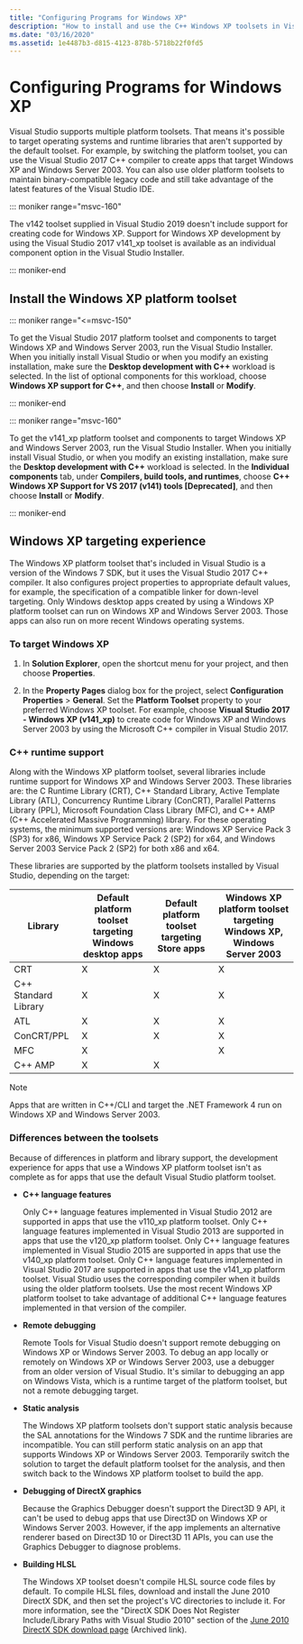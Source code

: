 ```yaml
---
title: "Configuring Programs for Windows XP"
description: "How to install and use the C++ Windows XP toolsets in Visual Studio."
ms.date: "03/16/2020"
ms.assetid: 1e4487b3-d815-4123-878b-5718b22f0fd5
---
```

# Configuring Programs for Windows XP

Visual Studio supports multiple platform toolsets. That means it's possible to target operating systems and runtime libraries that aren't supported by the default toolset. For example, by switching the platform toolset, you can use the Visual Studio 2017 C++ compiler to create apps that target Windows XP and Windows Server 2003. You can also use older platform toolsets to maintain binary-compatible legacy code and still take advantage of the latest features of the Visual Studio IDE.

::: moniker range="msvc-160"

The v142 toolset supplied in Visual Studio 2019 doesn't include support for creating code for Windows XP. Support for Windows XP development by using the Visual Studio 2017 v141_xp toolset is available as an individual component option in the Visual Studio Installer.

::: moniker-end

## Install the Windows XP platform toolset

::: moniker range="<=msvc-150"

To get the Visual Studio 2017 platform toolset and components to target Windows XP and Windows Server 2003, run the Visual Studio Installer. When you initially install Visual Studio or when you modify an existing installation, make sure the **Desktop development with C++** workload is selected. In the list of optional components for this workload, choose **Windows XP support for C++**, and then choose **Install** or **Modify**.

::: moniker-end

::: moniker range="msvc-160"

To get the v141_xp platform toolset and components to target Windows XP and Windows Server 2003, run the Visual Studio Installer. When you initially install Visual Studio, or when you modify an existing installation, make sure the **Desktop development with C++** workload is selected. In the **Individual components** tab, under **Compilers, build tools, and runtimes**, choose **C++ Windows XP Support for VS 2017 (v141) tools \[Deprecated]**, and then choose **Install** or **Modify**.

::: moniker-end

## Windows XP targeting experience

The Windows XP platform toolset that's included in Visual Studio is a version of the Windows 7 SDK, but it uses the Visual Studio 2017 C++ compiler. It also configures project properties to appropriate default values, for example, the specification of a compatible linker for down-level targeting. Only Windows desktop apps created by using a Windows XP platform toolset can run on Windows XP and Windows Server 2003. Those apps can also run on more recent Windows operating systems.

### To target Windows XP

1. In **Solution Explorer**, open the shortcut menu for your project, and then choose **Properties**.

1. In the **Property Pages** dialog box for the project, select **Configuration Properties** > **General**. Set the **Platform Toolset** property to your preferred Windows XP toolset. For example, choose **Visual Studio 2017 - Windows XP (v141_xp)** to create code for Windows XP and Windows Server 2003 by using the Microsoft C++ compiler in Visual Studio 2017.

### C++ runtime support

Along with the Windows XP platform toolset, several libraries include runtime support for Windows XP and Windows Server 2003. These libraries are: the C Runtime Library (CRT), C++ Standard Library, Active Template Library (ATL), Concurrency Runtime Library (ConCRT), Parallel Patterns Library (PPL), Microsoft Foundation Class Library (MFC), and C++ AMP (C++ Accelerated Massive Programming) library. For these operating systems, the minimum supported versions are: Windows XP Service Pack 3 (SP3) for x86, Windows XP Service Pack 2 (SP2) for x64, and Windows Server 2003 Service Pack 2 (SP2) for both x86 and x64.

These libraries are supported by the platform toolsets installed by Visual Studio, depending on the target:

|Library|Default platform toolset targeting Windows desktop apps|Default platform toolset targeting Store apps|Windows XP platform toolset targeting Windows XP, Windows Server 2003|
|---|---|---|---|
|CRT|X|X|X|
|C++ Standard Library|X|X|X|
|ATL|X|X|X|
|ConCRT/PPL|X|X|X|
|MFC|X||X|
|C++ AMP|X|X||

> [!NOTE]
> Apps that are written in C++/CLI and target the .NET Framework 4 run on Windows XP and Windows Server 2003.

### Differences between the toolsets

Because of differences in platform and library support, the development experience for apps that use a Windows XP platform toolset isn't as complete as for apps that use the default Visual Studio platform toolset.

- **C++ language features**

   Only C++ language features implemented in Visual Studio 2012 are supported in apps that use the v110\_xp platform toolset. Only C++ language features implemented in Visual Studio 2013 are supported in apps that use the v120\_xp platform toolset. Only C++ language features implemented in Visual Studio 2015 are supported in apps that use the v140\_xp platform toolset. Only C++ language features implemented in Visual Studio 2017 are supported in apps that use the v141\_xp platform toolset. Visual Studio uses the corresponding compiler when it builds using the older platform toolsets. Use the most recent Windows XP platform toolset to take advantage of additional C++ language features implemented in that version of the compiler.

- **Remote debugging**

   Remote Tools for Visual Studio doesn't support remote debugging on Windows XP or Windows Server 2003. To debug an app locally or remotely on Windows XP or Windows Server 2003, use a debugger from an older version of Visual Studio. It's similar to debugging an app on Windows Vista, which is a runtime target of the platform toolset, but not a remote debugging target.

- **Static analysis**

   The Windows XP platform toolsets don't support static analysis because the SAL annotations for the Windows 7 SDK and the runtime libraries are incompatible. You can still perform static analysis on an app that supports Windows XP or Windows Server 2003. Temporarily switch the solution to target the default platform toolset for the analysis, and then switch back to the Windows XP platform toolset to build the app.

- **Debugging of DirectX graphics**

   Because the Graphics Debugger doesn't support the Direct3D 9 API, it can't be used to debug apps that use Direct3D on Windows XP or Windows Server 2003. However, if the app implements an alternative renderer based on Direct3D 10 or Direct3D 11 APIs, you can use the Graphics Debugger to diagnose problems.

- **Building HLSL**

   The Windows XP toolset doesn't compile HLSL source code files by default. To compile HLSL files, download and install the June 2010 DirectX SDK, and then set the project's VC directories to include it. For more information, see the "DirectX SDK Does Not Register Include/Library Paths with Visual Studio 2010" section of the [June 2010 DirectX SDK download page](https://web.archive.org/web/20161026183606/https://www.microsoft.com/en-us/download/details.aspx?displaylang=en&id=6812) (Archived link).
